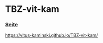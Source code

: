 # TBZ-vit-kam
### [Seite](M293/13-05-Projektmanager/manager.html)
https://vitus-kaminski.github.io/TBZ-vit-kam/
